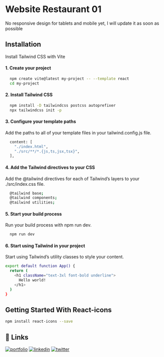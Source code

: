
# Website Restaurant 01

No responsive design for tablets and mobile yet, I will update it as soon as possible



## Installation

Install Tailwind CSS with Vite
#### 1. Create your project
```bash
  npm create vite@latest my-project -- --template react
  cd my-project
```
#### 2. Install Tailwind CSS
```bash
  npm install -D tailwindcss postcss autoprefixer
  npx tailwindcss init -p
```
#### 3. Configure your template paths
Add the paths to all of your template files in your tailwind.config.js file.
```bash
  content: [
    "./index.html",
    "./src/**/*.{js,ts,jsx,tsx}",
  ],
```

#### 4. Add the Tailwind directives to your CSS
Add the @tailwind directives for each of Tailwind’s layers to your ./src/index.css file.
```bash
  @tailwind base;
  @tailwind components;
  @tailwind utilities;
```

#### 5. Start your build process
Run your build process with npm run dev.
```bash
  npm run dev
```

#### 6. Start using Tailwind in your project
Start using Tailwind’s utility classes to style your content.
```bash
export default function App() {
  return (
    <h1 className="text-3xl font-bold underline">
      Hello world!
    </h1>
  )
}
```
## Getting Started With React-icons
```bash
npm install react-icons --save
```

## 🔗 Links
[![portfolio](https://img.shields.io/badge/my_portfolio-000?style=for-the-badge&logo=ko-fi&logoColor=white)](https://react-tailwind-css-restaurant-01.vercel.app/)
[![linkedin](https://img.shields.io/badge/linkedin-0A66C2?style=for-the-badge&logo=linkedin&logoColor=white)](https://www.linkedin.com/)
[![twitter](https://img.shields.io/badge/twitter-1DA1F2?style=for-the-badge&logo=twitter&logoColor=white)](https://twitter.com/)
